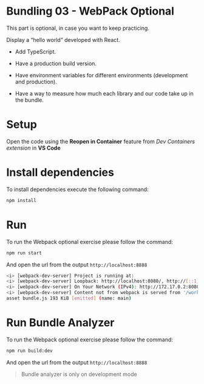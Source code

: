 # Bundling 03 - WebPack Optional

This part is optional, in case you want to keep practicing. 

Display a “hello world” developed with React.

- Add TypeScript.

- Have a production build version.

- Have environment variables for different environments (development and production).

- Have a way to measure how much each library and our code take up in the bundle.

# Setup

Open the code using the **Reopen in Container** feature from *Dev Containers extension* in **VS Code**

# Install dependencies

To install dependencies execute the following command:

```bash
npm install
```

# Run 

To run the Webpack optional exercise please follow the command:

```bash
npm run start
```

And open the url from the output `http://localhost:8888`

```bash
<i> [webpack-dev-server] Project is running at:
<i> [webpack-dev-server] Loopback: http://localhost:8080/, http://[::1]:8080/
<i> [webpack-dev-server] On Your Network (IPv4): http://172.17.0.2:8080/
<i> [webpack-dev-server] Content not from webpack is served from '/workspaces/lemoncode/03-bundling/webpack-mandatory/public' directory
asset bundle.js 193 KiB [emitted] (name: main)
```

# Run Bundle Analyzer

To run the Webpack optional exercise please follow the command:

```bash
npm run build:dev
```

And open the url from the output `http://localhost:8888`


> Bundle analyzer is only on development mode